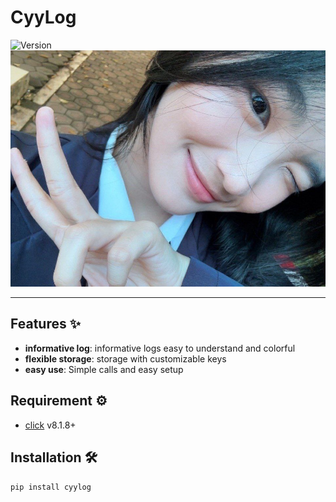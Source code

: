 # CyyLog

![Version](https://img.shields.io/badge/version-0.0.5-green.svg?cacheSeconds=2592000)
![ProjectImage](https://raw.githubusercontent.com/ryyos/ryyos/refs/heads/main/images/erine/erine.jpg)

---

## Features ✨

- **informative log**: informative logs easy to understand and colorful
- **flexible storage**: storage with customizable keys
- **easy use**: Simple calls and easy setup

## Requirement ⚙️

- [click](https://pypi.org/project/click/) v8.1.8+

## Installation 🛠️

```sh
pip install cyylog
```

